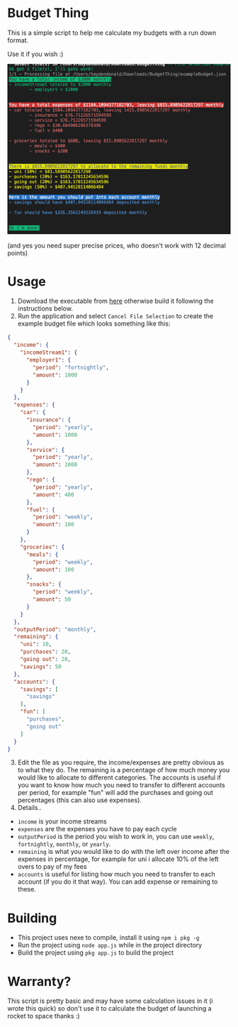 # Budget Thing
This is a simple script to help me calculate my budgets with a run down format.

Use it if you wish :)

![Lookin good!](https://raw.githubusercontent.com/haydendonald/BudgetThing/main/img/yes.png)

(and yes you need super precise prices, who doesn't work with 12 decimal points)

# Usage
1. Download the executable from [here]() otherwise build it following the instructions below.
2. Run the application and select `Cancel File Selection` to create the example budget file which looks something like this:
```JSON
{
  "income": {
    "incomeStream1": {
      "employer1": {
        "period": "fortnightly",
        "amount": 1000
      }
    }
  },
  "expenses": {
    "car": {
      "insurance": {
        "period": "yearly",
        "amount": 1000
      },
      "service": {
        "period": "yearly",
        "amount": 1000
      },
      "rego": {
        "period": "yearly",
        "amount": 400
      },
      "fuel": {
        "period": "weekly",
        "amount": 100
      }
    },
    "groceries": {
      "meals": {
        "period": "weekly",
        "amount": 100
      },
      "snacks": {
        "period": "weekly",
        "amount": 50
      }
    }
  },
  "outputPeriod": "monthly",
  "remaining": {
    "uni": 10,
    "purchases": 20,
    "going out": 20,
    "savings": 50
  },
  "accounts": {
    "savings": [
      "savings"
    ],
    "fun": [
      "purchases",
      "going out"
    ]
  }
}
```
3. Edit the file as you require, the income/expenses are pretty obvious as to what they do. The remaining is a percentage of how much money you would like to allocate to different categories. The accounts is useful if you want to know how much you need to transfer to different accounts per period, for example "fun" will add the purchases and going out percentages (this can also use expenses).
4. Details..
* `income` is your income streams
* `expenses` are the expenses you have to pay each cycle
* `outputPeriod` is the period you wish to work in, you can use `weekly`, `fortnightly`, `monthly`, or `yearly`.
* `remaining` is what you would like to do with the left over income after the expenses in percentage, for example for uni i allocate 10% of the left overs to pay of my fees
* `accounts` is useful for listing how much you need to transfer to each account (if you do it that way). You can add expense or remaining to these. 


# Building
* This project uses nexe to compile, install it using `npm i pkg -g`
* Run the project using `node app.js` while in the project directory
* Build the project using `pkg app.js` to build the project

# Warranty?
This script is pretty basic and may have some calculation issues in it (i wrote this quick) so don't use it to calculate the budget of launching a rocket to space thanks :)